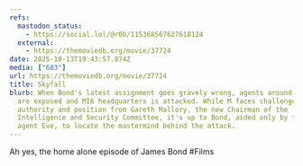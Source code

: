 ```yaml
---
refs:
  mastodon_status:
    - https://social.lol/@r0b/115368567627618124
  external:
    - https://themoviedb.org/movie/37724
date: 2025-10-13T19:43:57.874Z
media: ["683"]
url: https://themoviedb.org/movie/37724
title: Skyfall
blurb: When Bond's latest assignment goes gravely wrong, agents around the world
  are exposed and MI6 headquarters is attacked. While M faces challenges to her
  authority and position from Gareth Mallory, the new Chairman of the
  Intelligence and Security Committee, it's up to Bond, aided only by field
  agent Eve, to locate the mastermind behind the attack.
---
```


Ah yes, the home alone episode of James Bond #Films

